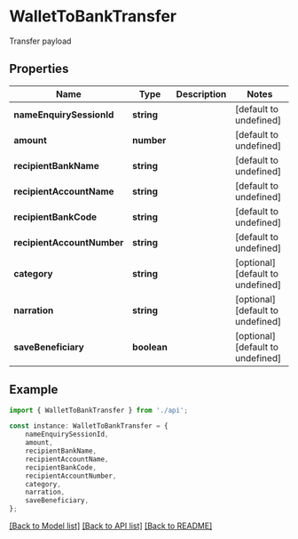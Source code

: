 # WalletToBankTransfer

Transfer payload

## Properties

Name | Type | Description | Notes
------------ | ------------- | ------------- | -------------
**nameEnquirySessionId** | **string** |  | [default to undefined]
**amount** | **number** |  | [default to undefined]
**recipientBankName** | **string** |  | [default to undefined]
**recipientAccountName** | **string** |  | [default to undefined]
**recipientBankCode** | **string** |  | [default to undefined]
**recipientAccountNumber** | **string** |  | [default to undefined]
**category** | **string** |  | [optional] [default to undefined]
**narration** | **string** |  | [optional] [default to undefined]
**saveBeneficiary** | **boolean** |  | [optional] [default to undefined]

## Example

```typescript
import { WalletToBankTransfer } from './api';

const instance: WalletToBankTransfer = {
    nameEnquirySessionId,
    amount,
    recipientBankName,
    recipientAccountName,
    recipientBankCode,
    recipientAccountNumber,
    category,
    narration,
    saveBeneficiary,
};
```

[[Back to Model list]](../README.md#documentation-for-models) [[Back to API list]](../README.md#documentation-for-api-endpoints) [[Back to README]](../README.md)
